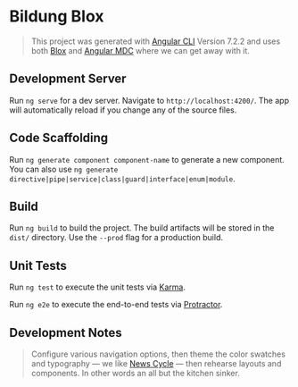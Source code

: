 # Bildung Blox

> This project was generated with [Angular CLI](https://github.com/angular/angular-cli) Version 7.2.2 and uses both [Blox](https://blox.src.zone/material/guides/gettingstarted) and [Angular MDC](https://github.com/trimox/angular-mdc-web) where we can get away with it.

## Development Server

Run `ng serve` for a dev server. Navigate to `http://localhost:4200/`. The app will automatically reload if you change any of the source files.

## Code Scaffolding

Run `ng generate component component-name` to generate a new component. You can also use `ng generate directive|pipe|service|class|guard|interface|enum|module`.

## Build

Run `ng build` to build the project. The build artifacts will be stored in the `dist/` directory. Use the `--prod` flag for a production build.

## Unit Tests

Run `ng test` to execute the unit tests via [Karma](https://karma-runner.github.io).

Run `ng e2e` to execute the end-to-end tests via [Protractor](http://www.protractortest.org/).

## Development Notes

> Configure various navigation options, then theme the color swatches and  typography &mdash; we like [News Cycle](https://fonts.google.com/?query=news+cycle) &mdash; then rehearse layouts and components. In other words an all but the kitchen sinker.
